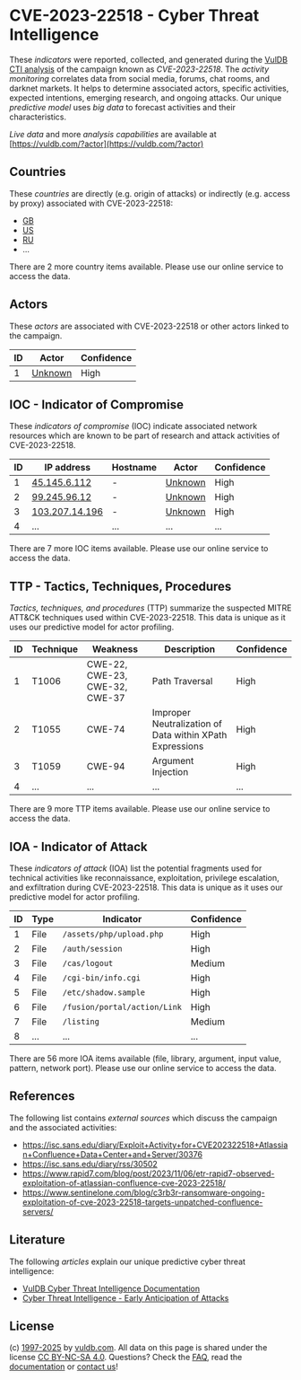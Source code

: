 # CVE-2023-22518 - Cyber Threat Intelligence

These _indicators_ were reported, collected, and generated during the [VulDB CTI analysis](https://vuldb.com/?kb.cti) of the campaign known as _CVE-2023-22518_. The _activity monitoring_ correlates data from social media, forums, chat rooms, and darknet markets. It helps to determine associated actors, specific activities, expected intentions, emerging research, and ongoing attacks. Our unique _predictive model_ uses _big data_ to forecast activities and their characteristics.

_Live data_ and more _analysis capabilities_ are available at [https://vuldb.com/?actor](https://vuldb.com/?actor)

## Countries

These _countries_ are directly (e.g. origin of attacks) or indirectly (e.g. access by proxy) associated with CVE-2023-22518:

* [GB](https://vuldb.com/?country.gb)
* [US](https://vuldb.com/?country.us)
* [RU](https://vuldb.com/?country.ru)
* ...

There are 2 more country items available. Please use our online service to access the data.

## Actors

These _actors_ are associated with CVE-2023-22518 or other actors linked to the campaign.

ID | Actor | Confidence
-- | ----- | ----------
1 | [Unknown](https://vuldb.com/?actor.unknown) | High

## IOC - Indicator of Compromise

These _indicators of compromise_ (IOC) indicate associated network resources which are known to be part of research and attack activities of CVE-2023-22518.

ID | IP address | Hostname | Actor | Confidence
-- | ---------- | -------- | ----- | ----------
1 | [45.145.6.112](https://vuldb.com/?ip.45.145.6.112) | - | [Unknown](https://vuldb.com/?actor.unknown) | High
2 | [99.245.96.12](https://vuldb.com/?ip.99.245.96.12) | - | [Unknown](https://vuldb.com/?actor.unknown) | High
3 | [103.207.14.196](https://vuldb.com/?ip.103.207.14.196) | - | [Unknown](https://vuldb.com/?actor.unknown) | High
4 | ... | ... | ... | ...

There are 7 more IOC items available. Please use our online service to access the data.

## TTP - Tactics, Techniques, Procedures

_Tactics, techniques, and procedures_ (TTP) summarize the suspected MITRE ATT&CK techniques used within CVE-2023-22518. This data is unique as it uses our predictive model for actor profiling.

ID | Technique | Weakness | Description | Confidence
-- | --------- | -------- | ----------- | ----------
1 | T1006 | CWE-22, CWE-23, CWE-32, CWE-37 | Path Traversal | High
2 | T1055 | CWE-74 | Improper Neutralization of Data within XPath Expressions | High
3 | T1059 | CWE-94 | Argument Injection | High
4 | ... | ... | ... | ...

There are 9 more TTP items available. Please use our online service to access the data.

## IOA - Indicator of Attack

These _indicators of attack_ (IOA) list the potential fragments used for technical activities like reconnaissance, exploitation, privilege escalation, and exfiltration during CVE-2023-22518. This data is unique as it uses our predictive model for actor profiling.

ID | Type | Indicator | Confidence
-- | ---- | --------- | ----------
1 | File | `/assets/php/upload.php` | High
2 | File | `/auth/session` | High
3 | File | `/cas/logout` | Medium
4 | File | `/cgi-bin/info.cgi` | High
5 | File | `/etc/shadow.sample` | High
6 | File | `/fusion/portal/action/Link` | High
7 | File | `/listing` | Medium
8 | ... | ... | ...

There are 56 more IOA items available (file, library, argument, input value, pattern, network port). Please use our online service to access the data.

## References

The following list contains _external sources_ which discuss the campaign and the associated activities:

* https://isc.sans.edu/diary/Exploit+Activity+for+CVE202322518+Atlassian+Confluence+Data+Center+and+Server/30376
* https://isc.sans.edu/diary/rss/30502
* https://www.rapid7.com/blog/post/2023/11/06/etr-rapid7-observed-exploitation-of-atlassian-confluence-cve-2023-22518/
* https://www.sentinelone.com/blog/c3rb3r-ransomware-ongoing-exploitation-of-cve-2023-22518-targets-unpatched-confluence-servers/

## Literature

The following _articles_ explain our unique predictive cyber threat intelligence:

* [VulDB Cyber Threat Intelligence Documentation](https://vuldb.com/?kb.cti)
* [Cyber Threat Intelligence - Early Anticipation of Attacks](https://www.scip.ch/en/?labs.20201022)

## License

(c) [1997-2025](https://vuldb.com/?kb.changelog) by [vuldb.com](https://vuldb.com/?kb.about). All data on this page is shared under the license [CC BY-NC-SA 4.0](https://creativecommons.org/licenses/by-nc-sa/4.0/). Questions? Check the [FAQ](https://vuldb.com/?kb.faq), read the [documentation](https://vuldb.com/?kb) or [contact us](https://vuldb.com/?contact)!
